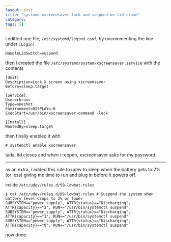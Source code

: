 ```yaml
---
layout: post
title: "systemd xscreensaver lock and suspend on lid close"
category:
tags: []
---
```

 
i editted one file, `/etc/systemd/logind.conf`, by uncommenting the
line under `[Login]`

    HandleLidSwitch=suspend

then i created the file `/etc/systemd/system/xscreensaver.service`
with the contents

    [Unit]
    Description=Lock X screen using xscreensaver
    Before=sleep.target
    
    [Service]
    User=rbruns
    Type=oneshot
    Environment=DISPLAY=:0
    ExecStart=/usr/bin/xscreensaver-command -lock
    
    [Install]
    WantedBy=sleep.target

then finally enabled it with

    # systemctl enable xscreensaver

tada. lid closes and when i reopen, xscreensaver asks for my password.

-----

as an extra, i added this rule to udev to sleep when the battery gets
to 2% (or less) giving me time to run and plug in before it powers
off.

inside `/etc/udev/rules.d/99-lowbat.rules`

    $ cat /etc/udev/rules.d/99-lowbat.rules # Suspend the system when battery level drops to 2% or lower
    SUBSYSTEM=="power_supply", ATTR{status}=="Discharging", ATTR{capacity}=="2", RUN+="/usr/bin/systemctl suspend"
    SUBSYSTEM=="power_supply", ATTR{status}=="Discharging", ATTR{capacity}=="1", RUN+="/usr/bin/systemctl suspend"
    SUBSYSTEM=="power_supply", ATTR{status}=="Discharging", ATTR{capacity}=="0", RUN+="/usr/bin/systemctl suspend"

now done.
